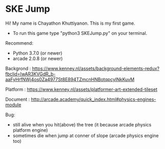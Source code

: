 # SKE Jump
Hi! My name is Chayathon Khuttiyanon. This is my first game.
* To run this game type "python3 SKEJump.py" on your terminal.

Recommend:
- Python 3.7.0 (or newer)
- arcade 2.0.8 (or newer)

Backgrond : https://www.kenney.nl/assets/background-elements-redux?fbclid=IwAR3KVGdR_b-aaFyHrfNWj4os0Za4977St8E894TZmcnHNBotqpcylNkKuvM

Platform : https://www.kenney.nl/assets/platformer-art-extended-tileset

Document : http://arcade.academy/quick_index.html#physics-engines-module

Bug:
- still alive when you hit(above) the tree (it because arcade physics platform engine)
- sometimes die when jump at conner of slope (arcade physics engine too)